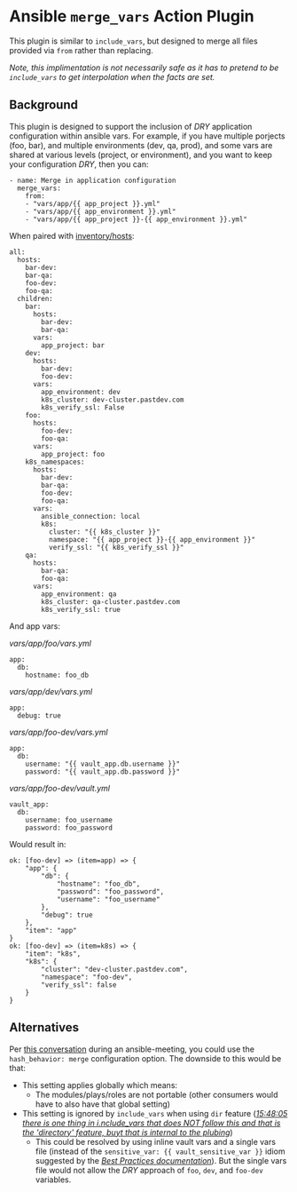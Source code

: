 # Ansible `merge_vars` Action Plugin

This plugin is similar to `include_vars`, but designed to merge all files provided via `from` rather than replacing.

_Note, this implimentation is not necessarily safe as it has to pretend to be `include_vars` to get interpolation when the facts are set._

## Background

This plugin is designed to support the inclusion of _DRY_ application configuration within ansible vars.  For example, if you have multiple porjects (foo, bar), and multiple environments (dev, qa, prod), and some vars are shared at various levels (project, or environment), and you want to keep your configuration _DRY_, then you can:
```
- name: Merge in application configuration
  merge_vars:
    from:
    - "vars/app/{{ app_project }}.yml"
    - "vars/app/{{ app_environment }}.yml"
    - "vars/app/{{ app_project }}-{{ app_environment }}.yml"
```

When paired with [inventory/hosts](https://github.com/lucastheisen/ansible-merge-vars/blob/master/inventory/hosts):
```
all:
  hosts:
    bar-dev:
    bar-qa:
    foo-dev:
    foo-qa:
  children:
    bar:
      hosts:
        bar-dev:
        bar-qa:
      vars:
        app_project: bar
    dev:
      hosts:
        bar-dev:
        foo-dev:
      vars:
        app_environment: dev
        k8s_cluster: dev-cluster.pastdev.com
        k8s_verify_ssl: False
    foo:
      hosts:
        foo-dev:
        foo-qa:
      vars:
        app_project: foo
    k8s_namespaces:
      hosts:
        bar-dev:
        bar-qa:
        foo-dev:
        foo-qa:
      vars:
        ansible_connection: local
        k8s:
          cluster: "{{ k8s_cluster }}"
          namespace: "{{ app_project }}-{{ app_environment }}"
          verify_ssl: "{{ k8s_verify_ssl }}"
    qa:
      hosts:
        bar-qa:
        foo-qa:
      vars:
        app_environment: qa
        k8s_cluster: qa-cluster.pastdev.com
        k8s_verify_ssl: true
```

And app vars:

_vars/app/foo/vars.yml_
```
app:
  db:
    hostname: foo_db
```

_vars/app/dev/vars.yml_
```
app:
  debug: true
```

_vars/app/foo-dev/vars.yml_
```
app:
  db:
    username: "{{ vault_app.db.username }}"
    password: "{{ vault_app.db.password }}"
```

_vars/app/foo-dev/vault.yml_
```
vault_app:
  db:
    username: foo_username
    password: foo_password
```

Would result in:
```
ok: [foo-dev] => (item=app) => {
    "app": {
        "db": {
            "hostname": "foo_db",
            "password": "foo_password",
            "username": "foo_username"
        },
        "debug": true
    },
    "item": "app"
}
ok: [foo-dev] => (item=k8s) => {
    "item": "k8s",
    "k8s": {
        "cluster": "dev-cluster.pastdev.com",
        "namespace": "foo-dev",
        "verify_ssl": false
    }
}
```

## Alternatives

Per [this conversation](https://meetbot.fedoraproject.org/ansible-meeting/2018-12-20/ansible_core_irc_meeting.2018-12-20-15.07.log.html) during an ansible-meeting, you could use the `hash_behavior: merge` configuration option.  The downside to this would be that:

* This setting applies globally which means:
  * The modules/plays/roles are not portable (other consumers would have to also have that global setting)
* This setting is ignored by `include_vars` when using `dir` feature ([_15:48:05 <bcoca> there is one thing in i.nclude_vars that does NOT follow this and that is the 'directory' feature, buyt that is internal to the plubing_](https://meetbot.fedoraproject.org/ansible-meeting/2018-12-20/ansible_core_irc_meeting.2018-12-20-15.07.log.html))
  * This could be resolved by using inline vault vars and a single vars file (instead of the `sensitive_var: {{ vault_sensitive_var }}` idiom suggested by the [_Best Practices documentation_](https://docs.ansible.com/ansible/latest/user_guide/playbooks_best_practices.html#variables-and-vaults)).  But the single vars file would not allow the _DRY_ approach of `foo`, `dev`, and `foo-dev` variables.
